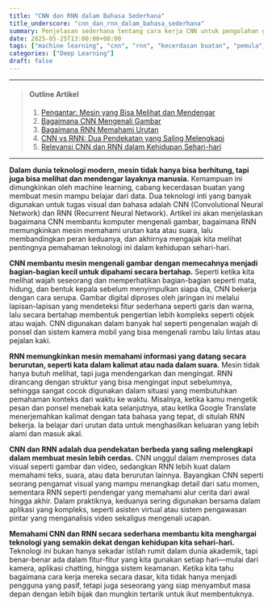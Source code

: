 ```yaml
---
title: "CNN dan RNN dalam Bahasa Sederhana"
title_underscore: "cnn_dan_rnn_dalam_bahasa_sederhana"
summary: Penjelasan sederhana tentang cara kerja CNN untuk pengolahan gambar dan RNN untuk data berurutan seperti teks atau suara. Dilengkapi perbandingan peran keduanya dan relevansinya dalam aplikasi sehari-hari.
date: 2025-05-25T13:00:00+08:00
tags: ["machine learning", "cnn", "rnn", "kecerdasan buatan", "pemula", "neural network"]
categories: ["Deep Learning"]
draft: false
---
```


---
> #### Outline Artikel
> 1. [Pengantar: Mesin yang Bisa Melihat dan Mendengar](#pengantar)
> 2. [Bagaimana CNN Mengenali Gambar](#cnn)
> 3. [Bagaimana RNN Memahami Urutan](#rnn)
> 4. [CNN vs RNN: Dua Pendekatan yang Saling Melengkapi](#perbandingan-cnn-rnn)
> 5. [Relevansi CNN dan RNN dalam Kehidupan Sehari-hari](#relevansi)
---

<span id="pengantar"></span>

**Dalam dunia teknologi modern, mesin tidak hanya bisa berhitung, tapi juga bisa melihat dan mendengar layaknya manusia.** Kemampuan ini dimungkinkan oleh machine learning, cabang kecerdasan buatan yang membuat mesin mampu belajar dari data. Dua teknologi inti yang banyak digunakan untuk tugas visual dan bahasa adalah CNN (Convolutional Neural Network) dan RNN (Recurrent Neural Network). Artikel ini akan menjelaskan bagaimana CNN membantu komputer mengenali gambar, bagaimana RNN memungkinkan mesin memahami urutan kata atau suara, lalu membandingkan peran keduanya, dan akhirnya mengajak kita melihat pentingnya pemahaman teknologi ini dalam kehidupan sehari-hari.

<span id="cnn"></span>

**CNN membantu mesin mengenali gambar dengan memecahnya menjadi bagian-bagian kecil untuk dipahami secara bertahap.** Seperti ketika kita melihat wajah seseorang dan memperhatikan bagian-bagian seperti mata, hidung, dan bentuk kepala sebelum menyimpulkan siapa dia, CNN bekerja dengan cara serupa. Gambar digital diproses oleh jaringan ini melalui lapisan-lapisan yang mendeteksi fitur sederhana seperti garis dan warna, lalu secara bertahap membentuk pengertian lebih kompleks seperti objek atau wajah. CNN digunakan dalam banyak hal seperti pengenalan wajah di ponsel dan sistem kamera mobil yang bisa mengenali rambu lalu lintas atau pejalan kaki.

<span id="rnn"></span>

**RNN memungkinkan mesin memahami informasi yang datang secara berurutan, seperti kata dalam kalimat atau nada dalam suara.** Mesin tidak hanya butuh melihat, tapi juga mendengarkan dan mengingat. RNN dirancang dengan struktur yang bisa mengingat input sebelumnya, sehingga sangat cocok digunakan dalam situasi yang membutuhkan pemahaman konteks dari waktu ke waktu. Misalnya, ketika kamu mengetik pesan dan ponsel menebak kata selanjutnya, atau ketika Google Translate menerjemahkan kalimat dengan tata bahasa yang tepat, di situlah RNN bekerja. Ia belajar dari urutan data untuk menghasilkan keluaran yang lebih alami dan masuk akal.

<span id="perbandingan-cnn-rnn"></span>

**CNN dan RNN adalah dua pendekatan berbeda yang saling melengkapi dalam membuat mesin lebih cerdas.** CNN unggul dalam memproses data visual seperti gambar dan video, sedangkan RNN lebih kuat dalam memahami teks, suara, atau data berurutan lainnya. Bayangkan CNN seperti seorang pengamat visual yang mampu menangkap detail dari satu momen, sementara RNN seperti pendengar yang memahami alur cerita dari awal hingga akhir. Dalam praktiknya, keduanya sering digunakan bersama dalam aplikasi yang kompleks, seperti asisten virtual atau sistem pengawasan pintar yang menganalisis video sekaligus mengenali ucapan.

<span id="relevansi"></span>

**Memahami CNN dan RNN secara sederhana membantu kita menghargai teknologi yang semakin dekat dengan kehidupan kita sehari-hari.** Teknologi ini bukan hanya sekadar istilah rumit dalam dunia akademik, tapi benar-benar ada dalam fitur-fitur yang kita gunakan setiap hari—mulai dari kamera, aplikasi chatting, hingga sistem keamanan. Ketika kita tahu bagaimana cara kerja mereka secara dasar, kita tidak hanya menjadi pengguna yang pasif, tetapi juga seseorang yang siap menyambut masa depan dengan lebih bijak dan mungkin tertarik untuk ikut membentuknya.

